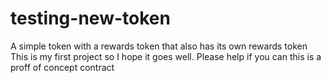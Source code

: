 # testing-new-token
A simple token with a rewards token that also has its own rewards token
This is my first project so I hope it goes well. Please help if you can this is a proff of concept contract

